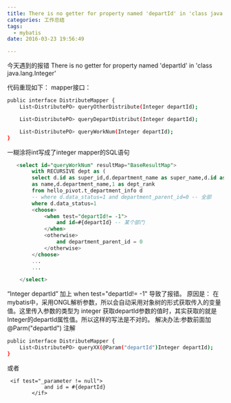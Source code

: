 ```yaml
---
title: There is no getter for property named 'departId' in 'class java.lang.Integer'异常
categories: 工作总结
tags:
  - mybatis
date: 2016-03-23 19:56:49

---
```


今天遇到的报错
There is no getter for property named 'departId' in 'class java.lang.Integer'

代码重现如下：
mapper接口：
``` bash
public interface DistributeMapper {
    List<DistributePO> queryOtherDistribute(Integer departId);

    List<DistributePO> queryDepartDistribut(Integer departId);

    List<DistributePO> queryWorkNum(Integer departId);
}

```
一糊涂将int写成了integer
mapper的SQL语句
``` sql
   <select id="queryWorkNum" resultMap="BaseResultMap">
        with RECURSIVE dept as (
        select d.id as super_id,d.department_name as super_name,d.id as sub_id,cast(d.department_name as varchar(100))
        as name,d.department_name,1 as dept_rank
        from hello_pivot.t_department_info d
        -- where d.data_status=1 and department_parent_id=0 -- 全部
        where d.data_status=1
        <choose>
            <when test="departId!= -1">
                and id=#{departId} -- 某个部门
            </when>
            <otherwise>
                and department_parent_id = 0
            </otherwise>
        </choose>
        ...
        ...

    </select>
```
“Integer departId” 加上 when test="departId!= -1"
导致了报错。
原因是：
在mybatis中，采用ONGL解析参数，所以会自动采用对象树的形式获取传入的变量值。这里传入参数的类型为 integer 获取departId参数的值时，其实获取的就是Integer的departId属性值。所以这样的写法是不对的。
解决办法:参数前面加@Parm("departId") 注解

``` bash
public interface DistributeMapper {
    List<DistributePO> queryXX(@Param("departId")Integer departId);
}
```
或者
```
 <if test="_parameter != null">
            and id = #{departId} 
        </if>
```



